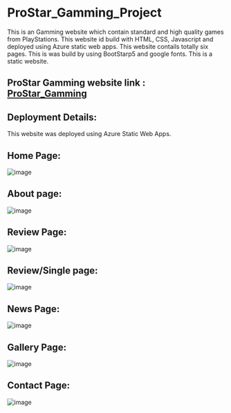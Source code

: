 # ProStar_Gamming_Project
This is an Gamming website which contain standard and high quality games from PlayStations. This website id build with HTML, CSS, Javascript and deployed using Azure static web apps. This website contails totally six pages. This is was build by using BootStarp5 and google fonts. This is a static website.

## ProStar Gamming website link : [ProStar_Gamming](https://ambitious-water-0d2982310.1.azurestaticapps.net/)

## Deployment Details: 
This website was deployed using Azure Static Web Apps.

## Home Page:
![image](https://user-images.githubusercontent.com/92884264/174477390-fc7c6126-48bd-4c5a-9d45-025e9f508713.png)

## About page:
![image](https://user-images.githubusercontent.com/92884264/174477401-7252ccae-5e47-499c-85d7-1bf8cc4b7c11.png)

## Review Page:
![image](https://user-images.githubusercontent.com/92884264/174477419-0add4dea-e237-4799-bef7-9f3120906d0a.png)

## Review/Single page:
![image](https://user-images.githubusercontent.com/92884264/174477534-36b69aef-4337-4107-b5f7-d15bce8da196.png)

## News Page:
![image](https://user-images.githubusercontent.com/92884264/174477462-38327fd0-052c-49bc-b093-c4a057529cc9.png)

## Gallery Page:
![image](https://user-images.githubusercontent.com/92884264/174477485-d491cda4-ca53-460c-81b8-9f9296338dae.png)

## Contact Page:
![image](https://user-images.githubusercontent.com/92884264/174477502-4e001089-f19f-4de3-aa95-7989617dc99b.png)



